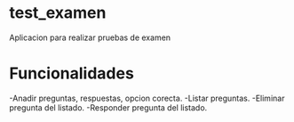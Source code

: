 # test_examen

Aplicacion para realizar pruebas de examen

# Funcionalidades

-Anadir preguntas, respuestas, opcion corecta.
-Listar preguntas.
-Eliminar pregunta del listado.
-Responder pregunta del listado.

